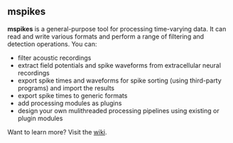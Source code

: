 
## mspikes

**mspikes** is a general-purpose tool for processing time-varying data. It can
read and write various formats and perform a range of filtering and detection
operations. You can:

* filter acoustic recordings
* extract field potentials and spike waveforms from extracellular neural recordings
* export spike times and waveforms for spike sorting (using third-party programs) and import the results
* export spike times to generic formats
* add processing modules as plugins
* design your own mulithreaded processing pipelines using existing or plugin modules

Want to learn more? Visit the [wiki](https://github.com/dmeliza/mspikes/wiki).

